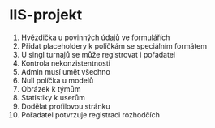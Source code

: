 # IIS-projekt

1) Hvězdička u povinných údajů ve formulářích
2) Přidat placeholdery k políčkám se speciálním formátem
3) U singl turnajů se může registrovat i pořadatel
4) Kontrola nekonzistentnosti
5) Admin musí umět všechno
6) Null políčka u modelů
7) Obrázek k týmům
8) Statistiky k userům
9) Dodělat profilovou stránku
10) Pořadatel potvrzuje registraci rozhodčích